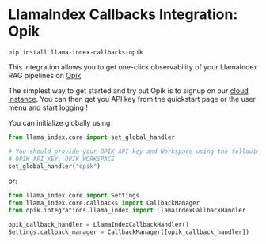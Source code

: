 # LlamaIndex Callbacks Integration: Opik

```shell
pip install llama-index-callbacks-opik
```

This integration allows you to get one-click observability of your LlamaIndex RAG pipelines on [Opik](https://comet.com/site/products/opik/).

The simplest way to get started and try out Opik is to signup on our [cloud instance](https://comet.com/signup?from=llm).
You can then get you API key from the quickstart page or the user menu and start logging !

You can initialize globally using

```python
from llama_index.core import set_global_handler

# You should provide your OPIK API key and Workspace using the following environment variables:
# OPIK_API_KEY, OPIK_WORKSPACE
set_global_handler("opik")
```

or:

```python
from llama_index.core import Settings
from llama_index.core.callbacks import CallbackManager
from opik.integrations.llama_index import LlamaIndexCallbackHandler

opik_callback_handler = LlamaIndexCallbackHandler()
Settings.callback_manager = CallbackManager([opik_callback_handler])
```
